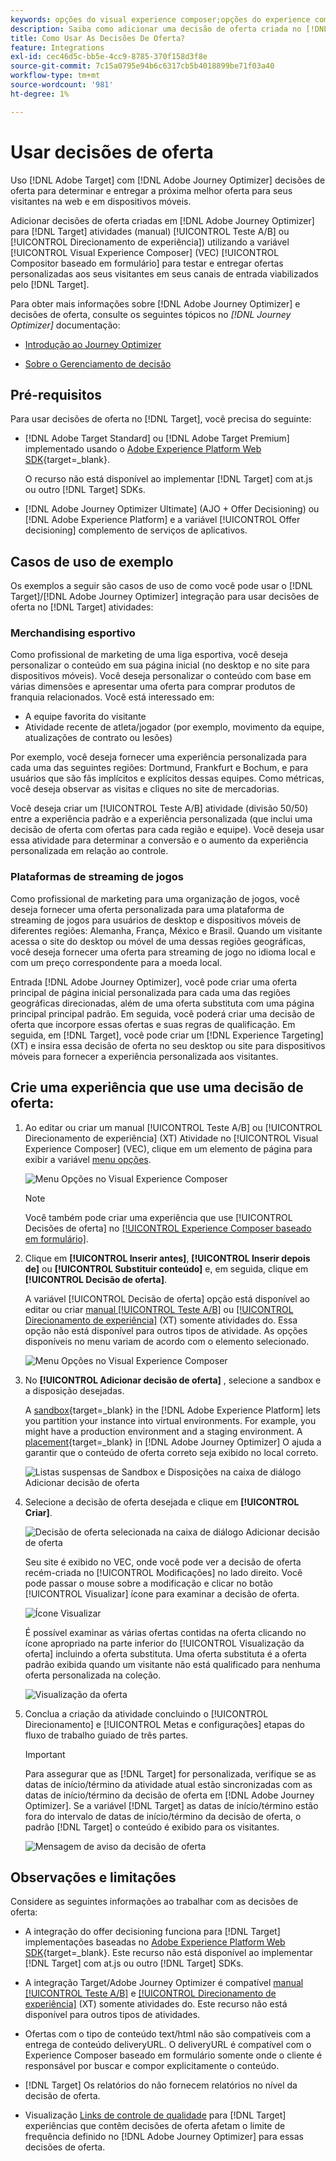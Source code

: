 ```yaml
---
keywords: opções do visual experience composer;opções do experience composer;opções de experiência;decisão de oferta;offer decisioning;ajo;otimizador de jornadas
description: Saiba como adicionar uma decisão de oferta criada no [!DNL Adobe Journey Optimizer] a uma atividade.
title: Como Usar As Decisões De Oferta?
feature: Integrations
exl-id: cec46d5c-bb5e-4cc9-8785-370f158d3f8e
source-git-commit: 7c15a0795e94b6c6317cb5b4018899be71f03a40
workflow-type: tm+mt
source-wordcount: '981'
ht-degree: 1%

---
```


# Usar decisões de oferta

Uso [!DNL Adobe Target] com [!DNL Adobe Journey Optimizer] decisões de oferta para determinar e entregar a próxima melhor oferta para seus visitantes na web e em dispositivos móveis.

Adicionar decisões de oferta criadas em [!DNL Adobe Journey Optimizer] para [!DNL Target] atividades (manual) [!UICONTROL Teste A/B] ou [!UICONTROL Direcionamento de experiência]) utilizando a variável [!UICONTROL Visual Experience Composer] (VEC) [!UICONTROL Compositor baseado em formulário] para testar e entregar ofertas personalizadas aos seus visitantes em seus canais de entrada viabilizados pelo [!DNL Target].

Para obter mais informações sobre [!DNL Adobe Journey Optimizer] e decisões de oferta, consulte os seguintes tópicos no *[!DNL Journey Optimizer]* documentação:

* [Introdução ao Journey Optimizer](https://experienceleague.adobe.com/docs/journey-optimizer/using/get-started/get-started.html)

* [Sobre o Gerenciamento de decisão](https://experienceleague.adobe.com/docs/journey-optimizer/using/offer-decisioniong/get-started/starting-offer-decisioning.html)

## Pré-requisitos

Para usar decisões de oferta no [!DNL Target], você precisa do seguinte:

* [!DNL Adobe Target Standard] ou [!DNL Adobe Target Premium] implementado usando o [Adobe Experience Platform Web SDK](https://experienceleague.corp.adobe.com/docs/target-dev/developer/client-side/aep-web-sdk.html){target=_blank}.

   O recurso não está disponível ao implementar [!DNL Target] com at.js ou outro [!DNL Target] SDKs.

* [!DNL Adobe Journey Optimizer Ultimate] (AJO + Offer Decisioning) ou [!DNL Adobe Experience Platform] e a variável [!UICONTROL Offer decisioning] complemento de serviços de aplicativos.

## Casos de uso de exemplo

Os exemplos a seguir são casos de uso de como você pode usar o [!DNL Target]/[!DNL Adobe Journey Optimizer] integração para usar decisões de oferta no [!DNL Target] atividades:

### Merchandising esportivo

Como profissional de marketing de uma liga esportiva, você deseja personalizar o conteúdo em sua página inicial (no desktop e no site para dispositivos móveis). Você deseja personalizar o conteúdo com base em várias dimensões e apresentar uma oferta para comprar produtos de franquia relacionados. Você está interessado em:

* A equipe favorita do visitante
* Atividade recente de atleta/jogador (por exemplo, movimento da equipe, atualizações de contrato ou lesões)

Por exemplo, você deseja fornecer uma experiência personalizada para cada uma das seguintes regiões: Dortmund, Frankfurt e Bochum, e para usuários que são fãs implícitos e explícitos dessas equipes. Como métricas, você deseja observar as visitas e cliques no site de mercadorias.

Você deseja criar um [!UICONTROL Teste A/B] atividade (divisão 50/50) entre a experiência padrão e a experiência personalizada (que inclui uma decisão de oferta com ofertas para cada região e equipe). Você deseja usar essa atividade para determinar a conversão e o aumento da experiência personalizada em relação ao controle.

### Plataformas de streaming de jogos

Como profissional de marketing para uma organização de jogos, você deseja fornecer uma oferta personalizada para uma plataforma de streaming de jogos para usuários de desktop e dispositivos móveis de diferentes regiões: Alemanha, França, México e Brasil. Quando um visitante acessa o site do desktop ou móvel de uma dessas regiões geográficas, você deseja fornecer uma oferta para streaming de jogo no idioma local e com um preço correspondente para a moeda local.

Entrada [!DNL Adobe Journey Optimizer], você pode criar uma oferta principal de página inicial personalizada para cada uma das regiões geográficas direcionadas, além de uma oferta substituta com uma página principal principal padrão. Em seguida, você poderá criar uma decisão de oferta que incorpore essas ofertas e suas regras de qualificação. Em seguida, em [!DNL Target], você pode criar um [!DNL Experience Targeting] (XT) e insira essa decisão de oferta no seu desktop ou site para dispositivos móveis para fornecer a experiência personalizada aos visitantes.

## Crie uma experiência que use uma decisão de oferta:

1. Ao editar ou criar um manual [!UICONTROL Teste A/B] ou [!UICONTROL Direcionamento de experiência] (XT) Atividade no [!UICONTROL Visual Experience Composer] (VEC), clique em um elemento de página para exibir a variável [menu opções](/help/main/c-experiences/c-visual-experience-composer/viztarget-options.md).

   ![Menu Opções no Visual Experience Composer](assets/options-menu1.png)

   >[!NOTE]
   >
   >Você também pode criar uma experiência que use [!UICONTROL Decisões de oferta] no [[!UICONTROL Experience Composer baseado em formulário]](/help/main/c-experiences/form-experience-composer.md).

1. Clique em **[!UICONTROL Inserir antes]**, **[!UICONTROL Inserir depois de]** ou **[!UICONTROL Substituir conteúdo]** e, em seguida, clique em **[!UICONTROL Decisão de oferta]**.

   A variável [!UICONTROL Decisão de oferta] opção está disponível ao editar ou criar [manual [!UICONTROL Teste A/B]](/help/main/c-activities/t-test-ab/test-ab.md#types) ou [[!UICONTROL Direcionamento de experiência]](/help/main/c-activities/t-experience-target/experience-target.md) (XT) somente atividades do. Essa opção não está disponível para outros tipos de atividade. As opções disponíveis no menu variam de acordo com o elemento selecionado.

   ![Menu Opções no Visual Experience Composer](assets/options-menu.png)

1. No **[!UICONTROL Adicionar decisão de oferta]** , selecione a sandbox e a disposição desejadas.

   A [sandbox](https://experienceleague.adobe.com/docs/experience-platform/sandbox/ui/overview.html){target=_blank} in the [!DNL Adobe Experience Platform] lets you partition your instance into virtual environments. For example, you might have a production environment and a staging environment. A [placement](https://experienceleague.adobe.com/docs/journey-optimizer/using/offer-decisioniong/create-components/creating-placements.html){target=_blank} in [!DNL Adobe Journey Optimizer] O ajuda a garantir que o conteúdo de oferta correto seja exibido no local correto.

   ![Listas suspensas de Sandbox e Disposições na caixa de diálogo Adicionar decisão de oferta](/help/main/c-integrating-target-with-mac/ajo/assets/sandbox-placement.png)

1. Selecione a decisão de oferta desejada e clique em **[!UICONTROL Criar]**.

   ![Decisão de oferta selecionada na caixa de diálogo Adicionar decisão de oferta](assets/offer-decision.png)

   Seu site é exibido no VEC, onde você pode ver a decisão de oferta recém-criada no [!UICONTROL Modificações] no lado direito. Você pode passar o mouse sobre a modificação e clicar no botão [!UICONTROL Visualizar] ícone para examinar a decisão de oferta.

   ![Ícone Visualizar](assets/preview-icon.png)

   É possível examinar as várias ofertas contidas na oferta clicando no ícone apropriado na parte inferior do [!UICONTROL Visualização da oferta] incluindo a oferta substituta. Uma oferta substituta é a oferta padrão exibida quando um visitante não está qualificado para nenhuma oferta personalizada na coleção.

   ![Visualização da oferta](assets/offer-preview.png)

1. Conclua a criação da atividade concluindo o [!UICONTROL Direcionamento] e [!UICONTROL Metas e configurações] etapas do fluxo de trabalho guiado de três partes.

   >[!IMPORTANT]
   >
   >Para assegurar que as [!DNL Target] for personalizada, verifique se as datas de início/término da atividade atual estão sincronizadas com as datas de início/término da decisão de oferta em [!DNL Adobe Journey Optimizer]. Se a variável [!DNL Target] as datas de início/término estão fora do intervalo de datas de início/término da decisão de oferta, o padrão [!DNL Target] o conteúdo é exibido para os visitantes.

   ![Mensagem de aviso da decisão de oferta](/help/main/c-integrating-target-with-mac/ajo/assets/offer-decision-warning.png)

## Observações e limitações

Considere as seguintes informações ao trabalhar com as decisões de oferta:

* A integração do offer decisioning funciona para [!DNL Target] implementações baseadas no [Adobe Experience Platform Web SDK](https://experienceleague.corp.adobe.com/docs/target-dev/developer/client-side/aep-web-sdk.html){target=_blank}. Este recurso não está disponível ao implementar [!DNL Target] com at.js ou outro [!DNL Target] SDKs.

* A integração Target/Adobe Journey Optimizer é compatível [manual [!UICONTROL Teste A/B]](/help/main/c-activities/t-test-ab/test-ab.md#types) e [[!UICONTROL Direcionamento de experiência]](/help/main/c-activities/t-experience-target/experience-target.md) (XT) somente atividades do. Este recurso não está disponível para outros tipos de atividades.

* Ofertas com o tipo de conteúdo text/html não são compatíveis com a entrega de conteúdo deliveryURL. O deliveryURL é compatível com o Experience Composer baseado em formulário somente onde o cliente é responsável por buscar e compor explicitamente o conteúdo.

* [!DNL Target] Os relatórios do não fornecem relatórios no nível da decisão de oferta.

* Visualização [Links de controle de qualidade](/help/main/c-activities/c-activity-qa/activity-qa.md) para [!DNL Target] experiências que contêm decisões de oferta afetam o limite de frequência definido no [!DNL Adobe Journey Optimizer] para essas decisões de oferta.

